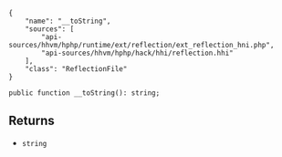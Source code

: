 ``` yamlmeta
{
    "name": "__toString",
    "sources": [
        "api-sources/hhvm/hphp/runtime/ext/reflection/ext_reflection_hni.php",
        "api-sources/hhvm/hphp/hack/hhi/reflection.hhi"
    ],
    "class": "ReflectionFile"
}
```




``` Hack
public function __toString(): string;
```




## Returns




+ ` string `
<!-- HHAPIDOC -->
